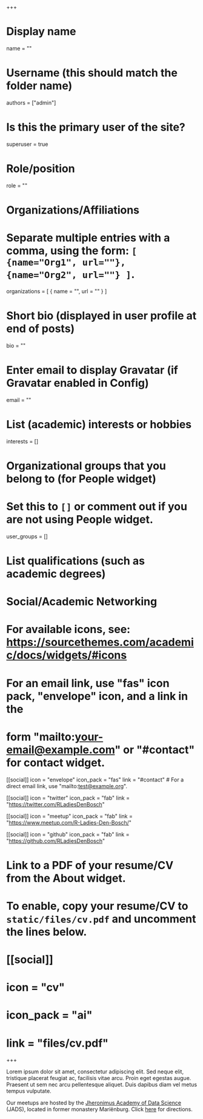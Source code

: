 +++
# Display name
name = ""

# Username (this should match the folder name)
authors = ["admin"]

# Is this the primary user of the site?
superuser = true

# Role/position
role = ""

# Organizations/Affiliations
#   Separate multiple entries with a comma, using the form: `[ {name="Org1", url=""}, {name="Org2", url=""} ]`.
organizations = [ { name = "", url = "" } ]

# Short bio (displayed in user profile at end of posts)
bio = ""

# Enter email to display Gravatar (if Gravatar enabled in Config)
email = ""

# List (academic) interests or hobbies
interests = []

# Organizational groups that you belong to (for People widget)
#   Set this to `[]` or comment out if you are not using People widget.
user_groups = []

# List qualifications (such as academic degrees)

# Social/Academic Networking
# For available icons, see: https://sourcethemes.com/academic/docs/widgets/#icons
#   For an email link, use "fas" icon pack, "envelope" icon, and a link in the
#   form "mailto:your-email@example.com" or "#contact" for contact widget.

[[social]]
  icon = "envelope"
  icon_pack = "fas"
  link = "#contact"  # For a direct email link, use "mailto:test@example.org".

[[social]]
  icon = "twitter"
  icon_pack = "fab"
  link = "https://twitter.com/RLadiesDenBosch"

[[social]]
  icon = "meetup"
  icon_pack = "fab"
  link = "https://www.meetup.com/R-Ladies-Den-Bosch/"

[[social]]
  icon = "github"
  icon_pack = "fab"
  link = "https://github.com/RLadiesDenBosch"
  


# Link to a PDF of your resume/CV from the About widget.
# To enable, copy your resume/CV to `static/files/cv.pdf` and uncomment the lines below.
# [[social]]
#   icon = "cv"
#   icon_pack = "ai"
#   link = "files/cv.pdf"

+++

Lorem ipsum dolor sit amet, consectetur adipiscing elit. Sed neque elit, tristique placerat feugiat ac, facilisis vitae arcu. Proin eget egestas augue. Praesent ut sem nec arcu pellentesque aliquet. Duis dapibus diam vel metus tempus vulputate. 

Our meetups are hosted by the [Jheronimus Academy of Data Science](https://www.jads.nl/) (JADS), located in former monastery Mariënburg. Click [here](https://www.google.com/maps/place/Universiteit+Jheronimus+Academy+of+Data+Science/@51.6882033,5.2963352,17z/data=!3m1!4b1!4m5!3m4!1s0x47c6eef520f2020b:0x886355316fb9694!8m2!3d51.6882!4d5.2985239) for directions. 
